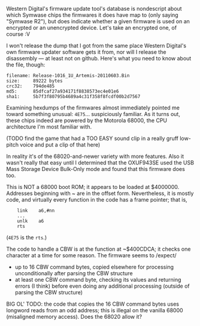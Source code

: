 Western Digital's firmware update tool's database is nondescript about which Symwase chips the firmwares it does have map to (only saying "Symwase R2"), but does indicate whether a given firmware is used on an encrypted or an unencrypted device. Let's take an encrypted one, of course :V

I won't release the dump that I got from the same place Western Digital's own firmware updater software gets it from, nor will I release the disassembly — at least not on github. Here's what you need to know about the file, though:

```
filename: Release-1016_1U_Artemis-20110603.Bin
size:     89222 bytes
crc32:    794de485
md5:      85dfcaf27a934171f8838573ec4e01e6
sha1:     5b7f3f80795b4689a4c31f358f8fcdf00b2d7567
```

Examining hexdumps of the firmwares almost immediately pointed me toward something unusual: `4E75`... suspiciously familiar. As it turns out, these chips indeed are powered by the Motorola 68000, the CPU architecture I'm most familiar with.

(TODO find the game that had a TOO EASY sound clip in a really gruff low-pitch voice and put a clip of that here)

In reality it's of the 68020-and-newer variety with more features. Also it wasn't really that easy until I determined that the OXUF943SE used the USB Mass Storage Device Bulk-Only mode and found that this firmware does too.

This is NOT a 68000 boot ROM; it appears to be loaded at $4000000. Addresses beginning with ~ are in the offset form. Nevertheless, it is mostly code, and virtually every function in the code has a frame pointer; that is,
```
	link	a6,#nn
	...
	unlk	a6
	rts
```
(`4E75` is the `rts`.)

The code to handle a CBW is at the function at ~$400CDCA; it checks one character at a time for some reason. The firmware seems to /expect/
- up to 16 CBW command bytes, copied elsewhere for processing unconditionally after parsing the CBW structure
- at least one CBW command byte, checking its values and returning errors (I think) before even doing any additional processing (outside of parsing the CBW structure)

BIG OL' TODO: the code that copies the 16 CBW command bytes uses longword reads from an odd address; this is illegal on the vanilla 68000 (misaligned memory access). Does the 68020 allow it?
